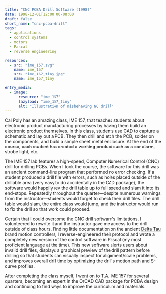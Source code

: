 ```yaml
---
title: "CNC PCBA Drill Software (1998)"
date: 1998-12-01T12:00:00-08:00
draft: false
short_name: "cnc-pcba-drill"
tags:
  - applications
  - control systems
  - motors
  - Pascal
  - reverse engineering

resources:
  - src: "ime_157.svg"
    name: ime_157
  - src: "ime_157_tiny.jpg"
    name: ime_157_tiny

entry_media:
  - image:
      resource: "ime_157"
      lazyload: "ime_157_tiny"
      alt: "Illustration of misbehaving NC drill"
---
```

Cal Poly has an amazing class, IME 157, that teaches students about electronic product manufacturing processes by having them build an electronic product themselves. In this class, students use CAD to capture a schematic and lay out a PCB. They then drill and etch the PCB, solder on the components, and build a simple sheet metal enclosure. At the end of the course, each student has created a working product such as a car alarm, strobe light, etc.

The IME 157 lab features a high-speed, Computer Numerical Control (CNC) drill for drilling PCBs. When I took the course, the software for this drill was an ancient command-line program that performed no error checking. If a student produced a drill file with errors, such as holes placed outside of the drillable area (very easy to do accidentally in the CAD package), the software would happily rev the drill table up to full speed and slam it into its end-stops. Repeatedly throughout the quarter&mdash;despite numerous warnings from the instructor&mdash;students would forget to check their drill files. The drill table would slam, the entire class would jump, and the instructor would run to fix the drill so that work could proceed.

Certain that I could overcome the CNC drill software's limitations, I volunteered to rewrite it and the instructor gave me access to the drill outside of class hours. Finding little documentation on the ancient [Delta Tau](http://www.deltatau.com) brand motion controllers, I reverse-engineered their protocol and wrote a completely new version of the control software in Pascal (my most proficient language at the time). This new software alerts users about invalid drill files, displays a graphical preview of the drill pattern before drilling so that students can visually inspect for alignment/scale problems, and improves overall drill time by optimizing the drill's motion path and S-curve profiles.

After completing the class myself, I went on to T.A. IME 157 for several quarters, becoming an expert in the OrCAD CAD package for PCBA design and continuing to find ways to improve the curriculum and materials.
